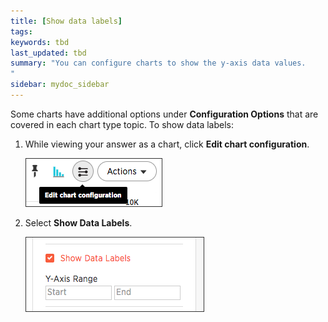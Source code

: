 ```yaml
---
title: [Show data labels]
tags:
keywords: tbd
last_updated: tbd
summary: "You can configure charts to show the y-axis data values.
"
sidebar: mydoc_sidebar
---
```

Some charts have additional options under **Configuration Options** that are covered in each chart type topic. To show data labels:

1. While viewing your answer as a chart, click **Edit chart configuration**.

     ![](/pages/images/edit_chart_configuration_bar.png "Edit chart configuration icon")

2. Select **Show Data Labels**.

     ![](/pages/images/show_data_labels.png "Toggle on Show Data Labels")
